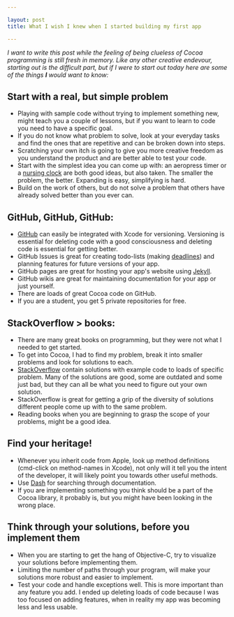 ```yaml
---

layout: post
title: What I wish I knew when I started building my first app

---
```


*I want to write this post while the feeling of being clueless of Cocoa programming is still fresh in memory. Like any other creative endevour, starting out is the difficult part, but if I were to start out today here are some of the things **I** would want to know:*

## Start with a real, but simple problem

- Playing with sample code without trying to implement something new, might teach you a couple of lessons, but if you want to learn to code you need to have a specific goal.
- If you do not know what problem to solve, look at your everyday tasks and find the ones that are repetitive and can be broken down into steps. 
- Scratching your own itch is going to give you more creative freedom as you understand the product and are better able to test your code.
- Start with the simplest idea you can come up with: an aeropress timer or a [nursing clock](http://5by5.tv/buildanalyze/78) are both good ideas, but also taken. The smaller the problem, the better. Expanding is easy, simplifying is hard.
- Build on the work of others, but do not solve a problem that others have already solved better than you ever can.


## GitHub, GitHub, GitHub: 

- [GitHub](http://github.com) can easily be integrated with Xcode for versioning. Versioning is essential for deleting code with a good consciousness and deleting code is essential for getting better.
- GitHub Issues is great for creating todo-lists (making [deadlines](http://jonasribe.com/2014/03/05/Shipping-delays/)) and planning features for future versions of your app.
- GitHub pages are great for hosting your app's website using [Jekyll](http://jekyllrb.com).
- GitHub wikis are great for maintaining documentation for your app or just yourself.
- There are loads of great Cocoa code on GitHub.
- If you are a student, you get 5 private repositories for free.

## StackOverflow > books: 

- There are many great books on programming, but they were not what I needed to get started.
- To get into Cocoa, I had to find my problem, break it into smaller problems and look for solutions to each.
- [StackOverflow](http://stackoverflow.com/) contain solutions with example code to loads of specific problem. Many of the solutions are good, some are outdated and some just bad, but they can all be what you need to figure out your own solution.
- StackOverflow is great for getting a grip of the diversity of solutions different people come up with to the same problem.
- Reading books when you are beginning to grasp the scope of your problems, might be a good idea.

## Find your heritage!

- Whenever you inherit code from Apple, look up method definitions (cmd-click on method-names in Xcode), not only will it tell you the intent of the developer, it will likely point you towards other useful methods.
- Use [Dash](http://kapeli.com/dash) for searching through documentation.
- If you are implementing something you think should be a part of the Cocoa library, it probably is, but you might have been looking in the wrong place.

## Think through your solutions, before you implement them

- When you are starting to get the hang of Objective-C, try to visualize your solutions before implementing them.
- Limiting the number of paths through your program, will make your solutions more robust and easier to implement.
- Test your code and handle exceptions well. This is more important than any feature you add. I ended up deleting loads of code because I was too focused on adding features, when in reality my app was becoming less and less usable.